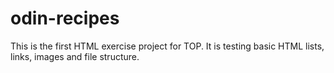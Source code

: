 # odin-recipes

This is the first HTML exercise project for TOP. It is testing basic HTML lists, links, images and file structure.
